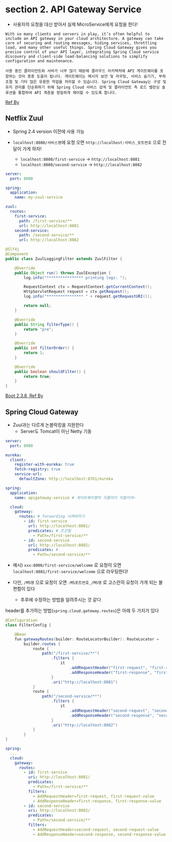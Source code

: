 # section 2. API Gateway Service

- 사용자의 요청을 대신 받아서 실제 MicroService에게 요청을 한다!

```text
With so many clients and servers in play, it’s often helpful to include an API gateway in your cloud architecture. A gateway can take care of securing and routing messages, hiding services, throttling load, and many other useful things. Spring Cloud Gateway gives you precise control of your API layer, integrating Spring Cloud service discovery and client-side load-balancing solutions to simplify configuration and maintenance.

사용 중인 클라이언트와 서버가 너무 많기 때문에 클라우드 아키텍처에 API 게이트웨이를 포함하는 것이 종종 도움이 됩니다. 게이트웨이는 메시지 보안 및 라우팅, 서비스 숨기기, 부하 조절 및 기타 많은 유용한 작업을 처리할 수 있습니다. Spring Cloud Gateway는 구성 및 유지 관리를 단순화하기 위해 Spring Cloud 서비스 검색 및 클라이언트 측 로드 밸런싱 솔루션을 통합하여 API 계층을 정밀하게 제어할 수 있도록 합니다.
```

[Ref By](https://spring.io/cloud)

## Netflix Zuul

- Spring 2.4 version 이전에 사용 가능

- `localhost:8080/서비스명`에 요청 오면 `http://localhost:서비스_포트번호` 으로 전달이 가게 하자!
  - `localhost:8080/first-service` -> `http://localhost:8081` 
  - `localhost:8080/second-service` -> `http://localhost:8082` 

```yml
server:
  port: 8000

spring:
  application:
    name: my-zuul-service

zuul:
  routes:
    first-service:
      path: /first-service/**
      url: http://localhost:8081
    second-service:
      path: /second-service/**
      url: http://localhost:8082
```

```java
@Slf4j
@Component
public class ZuulLoggingFilter extends ZuulFilter {

    @Override
    public Object run() throws ZuulException {
        log.info("**************** printing logs: ");

        RequestContext ctx = RequestContext.getCurrentContext();
        HttpServletRequest request = ctx.getRequest();
        log.info("**************** " + request.getRequestURI());

        return null;
    }

    @Override
    public String filterType() {
        return "pre";
    }

    @Override
    public int filterOrder() {
        return 1;
    }

    @Override
    public boolean shouldFilter() {
        return true;
    }
}
```

[Boot 2.3.8, Ref By](https://github.com/joneconsulting/msa_with_spring_cloud/blob/main/zuul-service/src/main/resources/application.yml)

## Spring Cloud Gateway

- Zuul과는 다르게 논블락킹을 지원한다
  - Server도 Tomcat이 아닌 Netty 기동

```yaml
server:
  port: 8000

eureka:
  client:
    register-with-eureka: true
    fetch-registry: true
    service-url:
      defaultZone: http://localhost:8761/eureka

spring:
  application:
    name: apigateway-service # 게이트웨이짱의 이름이다 이말이여~

  cloud:
    gateway:
      routes: # forwarding 시켜버리기
        - id: first-service 
          url: http://localhost:8081/
          predicates: # 조건절
            - Path=/first-service/**
        - id: second-service
          url: http://localhost:8082/
          predicates: #
            - Path=/second-service/**
```

- 예시) `xxx:8000/first-service/welcome` 로 요청이 오면 `localhost:8081/first-service/welcome` 으로 라우팅한다!

- 다만, `/MS명` 으로 요청이 오면 `:MS포트번호_/MS명` 로 고스란히 요청이 가게 되는 불편함이 있다
  - 추후에 수정하는 방법을 알려주시는 것 같다


header를 추가하는 방법(`spring.cloud.gateway.routes`)은 아래 두 가지가 있다

```java
@Configuration
class FilterConfig {

    @Bean
    fun gatewayRoutes(builder: RouteLocatorBuilder): RouteLocator =
        builder.routes {
            route {
                path("/first-service/**")
                    .filters {
                        it
                            .addRequestHeader("first-request", "first-request-value")
                            .addResponseHeader("first-response", "first-response-value")
                    }
                    .uri("http://localhost:8081")
            }
            route {
                path("/second-service/**")
                    .filters {
                        it
                            .addRequestHeader("second-request", "second-request-value")
                            .addResponseHeader("second-response", "second-response-value")
                    }
                    .uri("http://localhost:8082")
            }
        }
}
```

```yaml
spring:
  ...
  cloud:
    gateway:
      routes:
        - id: first-service
          uri: http://localhost:8081/
          predicates:
            - Path=/first-service/**
          filters:
            - AddRequestHeader=first-request, first-request-value
            - AddResponseHeader=first-response, first-response-value
        - id: second-service
          uri: http://localhost:8082/
          predicates:
            - Path=/second-service/**
          filters:
            - AddRequestHeader=second-request, second-request-value
            - AddResponseHeader=second-response, second-response-value
```
